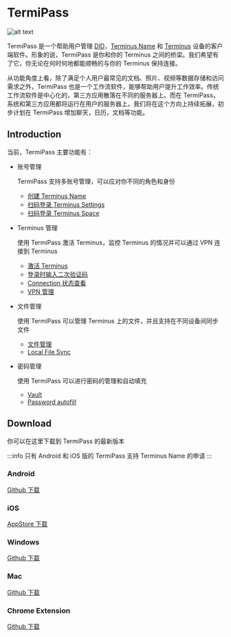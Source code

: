 # TermiPass

![alt text](/images/how-to/termipass/termipass.jpg)

TermiPass 是一个帮助用户管理 [DID](../../developer/contribute/snowinning/concepts.md#去中心化标识符-did)，[Terminus Name](../../../developer/contribute/snowinning/terminus-name.md) 和 [Terminus](../../overview/terminus/overview.md) 设备的客户端软件。形象的说，TermiPass 是你和你的 Terminus 之间的桥梁。我们希望有了它，你无论在何时何地都能顺畅的与你的 Terminus 保持连接。

从功能角度上看，除了满足个人用户最常见的文档、照片、视频等数据存储和访问需求之外，TermiPass 也是一个工作流软件，能够帮助用户提升工作效率。传统工作流软件是中心化的，第三方应用散落在不同的服务器上。而在 TermiPass，系统和第三方应用都将运行在用户的服务器上。我们将在这个方向上持续拓展，初步计划在 TermiPass 增加聊天，日历，文档等功能。

## Introduction

当前，TermiPass 主要功能有：

- 账号管理

  TermiPass 支持多账号管理，可以应对你不同的角色和身份

  - [创建 Terminus Name](./account/index.md#create-an-account)
  - [扫码登录 Terminus Settings](../terminus/settings/backup.md#login-terminus-space)
  - [扫码登录 Terminus Space](../space/account.md#log-in)

- Terminus 管理

  使用 TermiPass 激活 Terminus，监控 Terminus 的情况并可以通过 VPN 连接到 Terminus

  - [激活 Terminus](../terminus/setup/wizard.md)
  - [登录时输入二次验证码](../terminus/setup/login.md#two-factor-verification)
  - [Connection 状态查看](./manage-terminus.md#connection-status)
  - [VPN 管理](./manage-terminus.md#vpn-connection)

- 文件管理

  使用 TermiPass 可以管理 Terminus 上的文件，并且支持在不同设备间同步文件

  - [文件管理](../terminus/files/index.md)
  - [Local File Sync](./local-file-sync.md)

- 密码管理

  使用 TermiPass 可以进行密码的管理和自动填充

  - [Vault](../terminus/vault/index.md)
  - [Password autofill](./password-autofill.md)

## Download

你可以在这里下载到 TermiPass 的最新版本

:::info
只有 Android 和 iOS 版的 TermiPass 支持 Terminus Name 的申请
:::

### Android

[Github 下载](https://github.com/beclab/TermiPass/releases/download/v0.4.61/TermiPass.apk)

### iOS

[AppStore 下载](https://apps.apple.com/app/termipass/id6448082605)

### Windows

[Github 下载](https://github.com/beclab/TermiPass/releases/download/v0.4.61/TermiPass.exe)

### Mac

[Github 下载](https://github.com/beclab/TermiPass/releases/download/v0.4.61/TermiPass.dmg)

### Chrome Extension

[Github 下载](https://github.com/beclab/TermiPass/releases/download/v0.4.61/TermiPass.chrome.zip)
